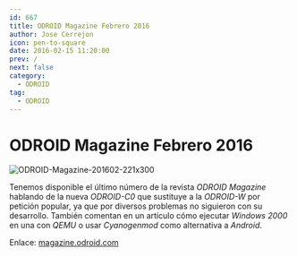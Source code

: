 ```yaml
---
id: 667
title: ODROID Magazine Febrero 2016
author: Jose Cerrejon
icon: pen-to-square
date: 2016-02-15 11:20:00
prev: /
next: false
category:
  - ODROID
tag:
  - ODROID
---
```


# ODROID Magazine Febrero 2016

![ODROID-Magazine-201602-221x300](/images/2016/02/ODROID-Magazine-201602-221x300.png)

Tenemos disponible el último número de la revista *ODROID Magazine* hablando de la nueva *ODROID-C0* que sustituye a la *ODROID-W* por petición popular, ya que por diversos problemas no siguieron con su desarrollo. También comentan en un artículo cómo ejecutar *Windows 2000* en una con *QEMU* o usar *Cyanogenmod* como alternativa a *Android*.

Enlace: [magazine.odroid.com](http://magazine.odroid.com/201602)